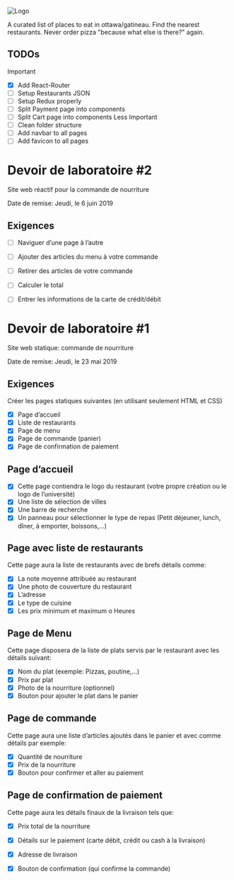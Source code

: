 ![Logo](/react-frontend/src/assetslogo.png)

A curated list of places to eat in ottawa/gatineau. Find the nearest restaurants. Never order pizza "because what else is there?" again.

## TODOs
Important
- [x] Add React-Router
- [ ] Setup Restaurants JSON
- [ ] Setup Redux properly
- [ ] Split Payment page into components
- [ ] Split Cart page into components
Less Important
- [ ] Clean folder structure
- [ ] Add navbar to all pages
- [ ] Add favicon to all pages

# Devoir de laboratoire #2
Site web réactif pour la commande de nourriture

Date de remise: Jeudi, le 6 juin 2019

## Exigences
- [ ] Naviguer d’une page à l’autre
- [ ] Ajouter des articles du menu à votre commande
- [ ] Retirer des articles de votre commande
- [ ] Calculer le total
- [ ] Entrer les informations de la carte de crédit/débit


# Devoir de laboratoire #1
Site web statique: commande de nourriture

Date de remise: Jeudi, le 23 mai 2019

## Exigences
Créer les pages statiques suivantes (en utilisant seulement HTML et CSS)
- [x] Page d’accueil
- [x] Liste de restaurants
- [x] Page de menu
- [x] Page de commande (panier)
- [x] Page de confirmation de paiement

## Page d’accueil
- [x] Cette page contiendra le logo du restaurant (votre propre création ou le logo de l’université)
- [x] Une liste de sélection de villes
- [x] Une barre de recherche
- [x] Un panneau pour sélectionner le type de repas (Petit déjeuner, lunch, dîner, à emporter, boissons,...)

## Page avec liste de restaurants
Cette page aura la liste de restaurants avec de brefs détails comme: 
- [x] La note moyenne attribuée au restaurant
- [x] Une photo de couverture du restaurant
- [x] L’adresse
- [x] Le type de cuisine
- [x] Les prix minimum et maximum o Heures

## Page de Menu
Cette page disposera de la liste de plats servis par le restaurant avec les détails suivant: 
- [x] Nom du plat (exemple: Pizzas, poutine,...)
- [x] Prix par plat
- [x] Photo de la nourriture (optionnel)
- [x] Bouton pour ajouter le plat dans le panier

## Page de commande
Cette page aura une liste d’articles ajoutés dans le panier et avec comme détails par exemple: 
- [x] Quantité de nourriture
- [x] Prix de la nourriture
- [x] Bouton pour confirmer et aller au paiement

## Page de confirmation de paiement
Cette page aura les détails finaux de la livraison tels que: 
- [x] Prix total de la nourriture
- [x] Détails sur le paiement (carte débit, crédit ou cash à la livraison) 
- [x] Adresse de livraison
- [x] Bouton de confirmation (qui confirme la commande)

